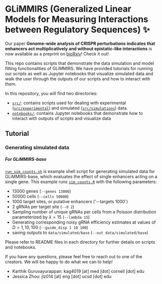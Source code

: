 # GLiMMIRS (**G**eneralized **Li**near **M**odels for **M**easuring **I**nteractions between **R**egulatory **S**equences) ✨

Our paper **Genome-wide analysis of CRISPR perturbations indicates that enhancers act multiplicatively and without epistatic-like interactions** is now available as a preprint on [bioRxiv](https://www.biorxiv.org/content/10.1101/2023.04.26.538501v1)! Check it out!

This repo contains scripts that demonstrate the data simulation and model fitting functionalities of GLiMMIRS. We have provided tutorials for running our scripts as well as Jupyter notebooks that visualize simulated data and walk the user through the outputs of our scripts and how to interact with them. 

In this repository, you will find two directories:
- [`src/`](https://github.com/mcvickerlab/GLiMMIRS/tree/simulations/src): contains scripts used for dealing with experimental ([`src/experimental`](https://github.com/mcvickerlab/GLiMMIRS/tree/simulations/src/experimental)) and simulated ([`src/simulations`](https://github.com/mcvickerlab/GLiMMIRS/tree/simulations/src/simulations)) data. 
- [`notebooks/`](https://github.com/mcvickerlab/GLiMMIRS/tree/simulations/notebooks): contains Jupyter notebooks that demonstrate how to interact with outputs of scripts and visualize data

## Tutorial 
### Generating simulated data 
##### For GLiMMIRS-base
[`run_sim_counts.sh`](https://github.com/mcvickerlab/GLiMMIRS/blob/simulations/run_sim_counts.sh) is example shell script for generating simulated data for GLiMMIRS-base, which evaluates the effect of single enhancers acting on a single gene. This example runs [`sim_counts.R`](https://github.com/mcvickerlab/GLiMMIRS/blob/simulations/src/simulations/data/sim_counts.R) with the following parameters:
- 13000 genes (`--genes 13000`)
- 50000 cells (`--cells 50000`)
- 1000 target sites, or putative enhancers ('--targets 1000`)
- 2 gRNAs per target site (`--d 2`)
- Sampling number of unique gRNAs per cells from a Poisson distribution parameterized by $\lambda=15$ (`--lambda 15`)
- Generating corresponding noisy gRNA efficiency estimates at values of $D=1, 10, 100$ (`--guide_disp 1 10 100`)
- saving outputs to `data/simulated/base` (`--out data/simulated/base`)


Please refer to README files in each directory for further details on scripts and notebooks. 

<!-- Here is a comprehensive overview of the directory structure:
```
notebooks/
├── experimental
│   ├── compare_additive_vs_multiplicative_model.ipynb
│   ├── explore_cell_cycle_scores.ipynb
│   ├── explore_enhancer_distance.ipynb
│   └── explore_guidescan_guide_efficiency_missingness.ipynb
└── simulations
    ├── eval_GLiMMIRS-base_on_sim.ipynb
    ├── plot_power_curves.ipynb
    ├── visualize_sim_base_data.ipynb
    └── visualize_sim_interactions_data.ipynb
src/
├── experimental
│   ├── features
│   │   ├── compute_cell_cycle_scores.R
│   │   ├── compute_multiple_enhancer_guide_count_330_published.R
│   │   ├── compute_multiple_enhancer_guide_count_at_scale.R
│   │   ├── create_cell_guide_matrix.py
│   │   ├── create_guidescan_query.py
│   │   └── filter_guidescan_output.py
│   ├── models
│   │   ├── compare_multiplicative_vs_additive.R
│   │   ├── run_baseline_model_experimental_data_neg_mismatch_gene.R
│   │   ├── run_baseline_model_experimental_data_neg_scrambled_guides.R
│   │   ├── run_baseline_model_experimental_data.R
│   │   ├── run_bootstrap_significant_interactions.R
│   │   ├── run_compare_multiplicative_vs_additive.sh
│   │   ├── run_model_at_scale_enhancer_pairs.R
│   │   ├── run_model_experimental_suppl_data_table_2_enhancer_pairs_no_pseudocount.R
│   │   ├── run_model_experimental_suppl_data_table_2_enhancer_pairs.R
│   │   └── run_permutation_null_interaction_coefficients.R
│   ├── README.md
│   └── visualization
│       ├── plot_bootstrap_dotplot.R
│       ├── plot_cell_cycle_score_distributions.R
│       ├── plot_cell_grna_count_distribution.R
│       ├── plot_enhancer_interaction_distance.R
│       ├── plot_enhancer_pair_count_at_scale.R
│       ├── plot_enhancer_pair_distances.R
│       ├── plot_guide_efficiency_distribution.R
│       ├── plot_outlier_dotplot.R
│       ├── plot_permutation_test_histograms.R
│       ├── plot_pseudocount_coefficients.R
│       ├── plot_qqplot_baseline_model_experimental_data.R
│       ├── plot_qqplot_interaction_term_pvalues_at_scale.R
│       └── plot_volcano_interaction_coefficients.R
└── simulations
    ├── data
    │   ├── run_sim_counts_power_analysis.sh
    │   ├── run_sim_counts.sh
    │   ├── sim_counts_interactions_power_analysis.R
    │   └── sim_counts.R
    ├── models
    │   ├── fit_GLiMMIRS-base_sim.R
    │   ├── GLiMMIRS-int_power_analysis.R
    │   ├── run_fit_GLiMMIRS-base_sim.sh
    │   ├── run_GLiMMIRS-int_power_analysis_NEG.sh
    │   └── run_GLiMMIRS-int_power_analysis.sh
    └── README.md
```
 -->
If you have any questions, please feel free to reach out to one of the creators. We will be happy to do what we can to help! 
- Karthik Guruvayurappan: kag4019 [at] med [dot] cornell [dot] edu
- Jessica Zhou: jlz014 [at] eng [dot] ucsd [dot] edu
